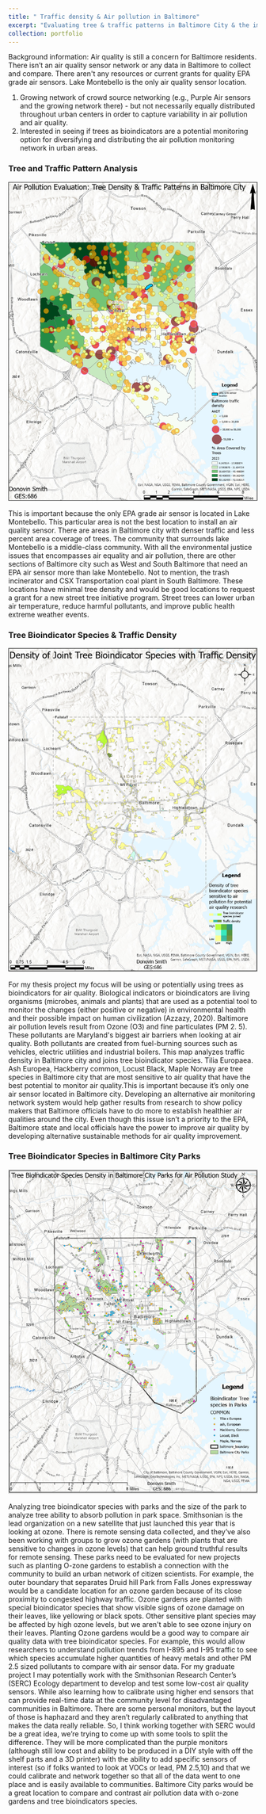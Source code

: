 ```yaml
---
title: " Traffic density & Air pollution in Baltimore"
excerpt: "Evaluating tree & traffic patterns in Baltimore City & the implications for Air Pollution<br/><img src='/images/Final_Map1.PNG' height='50%'>"
collection: portfolio
---
```


Background information: Air quality is still a concern for Baltimore residents. There isn’t an air quality sensor network or any data in Baltimore to collect and compare. There aren't any resources or current grants for quality EPA grade air sensors. Lake Montebello is the only air quality sensor location.
1.	Growing network of crowd source networking (e.g., Purple Air sensors and the growing network there) - but not necessarily equally distributed throughout urban centers in order to capture variability in air pollution and air quality.
2.	Interested in seeing if trees as bioindicators are a potential monitoring option for diversifying and distributing the air pollution monitoring network in urban areas.

### Tree and Traffic Pattern Analysis 
![Map 1](../images/Final_Map1.PNG)

This is important because the only EPA grade air sensor is located in Lake Montebello. This particular area is not the best location to install an air quality sensor. There are areas in Baltimore city with denser traffic and less percent area coverage of trees. The community that surrounds lake Montebello is a middle-class community. With all the environmental justice issues that encompasses air equality and air pollution, there are other sections of Baltimore city such as West and South Baltimore that need an EPA air sensor more than lake Montebello. Not to mention, the trash incinerator and CSX Transportation coal plant in South Baltimore. These locations have minimal tree density and would be good locations to request a grant for a new street tree initiative program. Street trees can lower urban air temperature, reduce harmful pollutants, and improve public health extreme weather events. 

### Tree Bioindicator Species & Traffic Density
![Map 2](../images/Final_Map2.PNG)

For my thesis project my focus will be using or potentially using trees as bioindicators for air quality. Biological indicators or bioindicators are living organisms (microbes, animals and plants) that are used as a potential tool to monitor the changes (either positive or negative) in environmental health and their possible impact on human civilization (Azzazy, 2020). Baltimore air pollution levels result from Ozone (O3) and fine particulates (PM 2. 5). These pollutants are Maryland's biggest air barriers when looking at air quality. Both pollutants are created from fuel-burning sources such as vehicles, electric utilities and industrial boilers. This map analyzes traffic density in Baltimore city and joins tree bioindicator species. Tilia Europaea. Ash Europea, Hackberry common, Locust Black, Maple Norway are tree species in Baltimore city that are most sensitive to air quality that have the best potential to monitor air quality.This is important because it’s only one air sensor located in Baltimore city. Developing an alternative air monitoring network system would help gather results from research to show policy makers that Baltimore officials have to do more to establish healthier air qualities around the city. Even though this issue isn’t a priority to the EPA, Baltimore state and local officials have the power to improve air quality by developing alternative sustainable methods for air quality improvement. 

### Tree Bioindicator Species in Baltimore City Parks
![Map 3](../images/Final_Map3.PNG)

Analyzing tree bioindicator species with parks and the size of the park to analyze tree ability to absorb pollution in park space. Smithsonian is the lead organization on a new satellite that just launched this year that is looking at ozone. There is remote sensing data collected, and they’ve also been working with groups to grow ozone gardens (with plants that are sensitive to changes in ozone levels) that can help ground truthful results for remote sensing. These parks need to be evaluated for new projects such as planting O-zone gardens to establish a connection with the community to build an urban network of citizen scientists. For example, the outer boundary that separates Druid hill Park from Falls Jones expressway would be a candidate location for an ozone garden because of its close proximity to congested highway traffic. Ozone gardens are planted with special bioindicator species that show visible signs of ozone damage on their leaves, like yellowing or black spots. Other sensitive plant species may be affected by high ozone levels, but we aren't able to see ozone injury on their leaves. Planting Ozone gardens would be a good way to compare air quality data with tree bioindicator species. For example, this would allow researchers to understand pollution trends from I-895 and I-95 traffic to see which species accumulate higher quantities of heavy metals and other PM 2.5 sized pollutants to compare with air sensor data. For my graduate project I may potentially work with the Smithsonian Research Center’s (SERC) Ecology department to develop and test some low-cost air quality sensors.  While also learning how to calibrate using higher end sensors that can provide real-time data at the community level for disadvantaged communities in Baltimore. There are some personal monitors, but the layout of those is haphazard and they aren’t regularly calibrated to anything that makes the data really reliable. So, I think working together with SERC would be a great idea, we’re trying to come up with some tools to split the difference. They will be more complicated than the purple monitors (although still low cost and ability to be produced in a DIY style with off the shelf parts and a 3D printer) with the ability to add specific sensors of interest (so if folks wanted to look at VOCs or lead, PM 2.5,10) and that we could calibrate and network together so that all of the data went to one place and is easily available to communities. Baltimore City parks would be a great location to compare and contrast air pollution data with o-zone gardens and tree bioindicators species.


